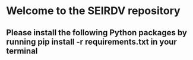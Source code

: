 # Welcome to the SEIRDV repository

## Please install the following Python packages by running pip install -r requirements.txt in your terminal
